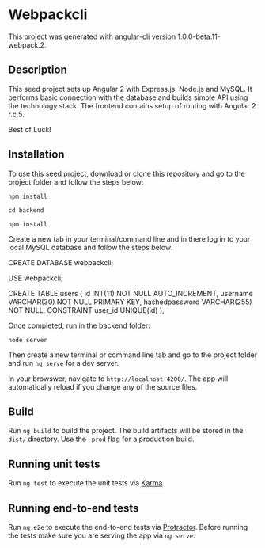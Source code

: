 # Webpackcli

This project was generated with [angular-cli](https://github.com/angular/angular-cli) version 1.0.0-beta.11-webpack.2.

## Description

This seed project sets up Angular 2 with Express.js, Node.js and MySQL. It performs basic connection with the database and builds simple API using the technology stack. The frontend contains setup of routing with Angular 2 r.c.5. 

Best of Luck!

## Installation

To use this seed project, download or clone this repository and go to the project folder and follow the steps below:

`npm install`

`cd backend`

`npm install`

Create a new tab in your terminal/command line and in there log in to your local MySQL database and follow the steps below:

CREATE DATABASE webpackcli;

USE webpackcli;

CREATE TABLE users (
	id INT(11) NOT NULL AUTO_INCREMENT,
	username VARCHAR(30) NOT NULL PRIMARY KEY,
	hashedpassword VARCHAR(255) NOT NULL,
	CONSTRAINT user_id UNIQUE(id) 
);

Once completed, run in the backend folder:

`node server` 

Then create a new terminal or command line tab and go to the project folder and run `ng serve` for a dev server. 

In your browswer, navigate to `http://localhost:4200/`. The app will automatically reload if you change any of the source files.


## Build

Run `ng build` to build the project. The build artifacts will be stored in the `dist/` directory. Use the `-prod` flag for a production build.

## Running unit tests

Run `ng test` to execute the unit tests via [Karma](https://karma-runner.github.io).

## Running end-to-end tests

Run `ng e2e` to execute the end-to-end tests via [Protractor](http://www.protractortest.org/). 
Before running the tests make sure you are serving the app via `ng serve`.
